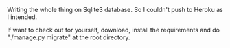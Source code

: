 Writing the whole thing on Sqlite3 database. So I couldn't push to Heroku as I intended. 

If want to check out for yourself, download, install the requirements and do "./manage.py migrate" at the root directory.
